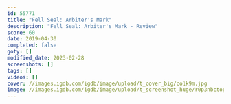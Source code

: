 ```yaml
---
id: 55771
title: "Fell Seal: Arbiter's Mark"
description: "Fell Seal: Arbiter's Mark - Review"
score: 60
date: 2019-04-30
completed: false
goty: []
modified_date: 2023-02-28
screenshots: []
tags: []
videos: []
cover: //images.igdb.com/igdb/image/upload/t_cover_big/co1k9m.jpg
image: //images.igdb.com/igdb/image/upload/t_screenshot_huge/r0p3nbctopamdizmo7sf.jpg
---
```

